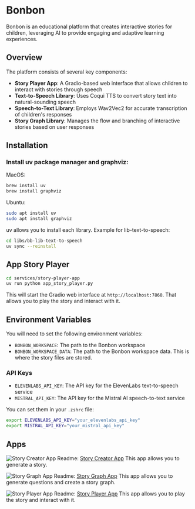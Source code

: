 # Bonbon

Bonbon is an educational platform that creates interactive stories for children, leveraging AI to provide engaging and adaptive learning experiences.

## Overview

The platform consists of several key components:

- **Story Player App**: A Gradio-based web interface that allows children to interact with stories through speech
- **Text-to-Speech Library**: Uses Coqui TTS to convert story text into natural-sounding speech
- **Speech-to-Text Library**: Employs Wav2Vec2 for accurate transcription of children's responses
- **Story Graph Library**: Manages the flow and branching of interactive stories based on user responses

## Installation
### Install uv package manager and graphviz:

MacOS:
```bash
brew install uv
brew install graphviz
```

Ubuntu:
```bash
sudo apt install uv
sudo apt install graphviz
```

uv allows you to install each library. Example for lib-text-to-speech:
```bash
cd libs/bb-lib-text-to-speech
uv sync --reinstall
```


## App Story Player

```bash
cd services/story-player-app
uv run python app_story_player.py
```

This will start the Gradio web interface at `http://localhost:7860`. That allows you to play the story and interact with it.

## Environment Variables
You will need to set the following environment variables:
- `BONBON_WORKSPACE`: The path to the Bonbon workspace
- `BONBON_WORKSPACE_DATA`: The path to the Bonbon workspace data. This is where the story files are stored.

### API Keys

- `ELEVENLABS_API_KEY`: The API key for the ElevenLabs text-to-speech service
- `MISTRAL_API_KEY`: The API key for the Mistral AI speech-to-text service

You can set them in your `.zshrc` file:
```bash
export ELEVENLABS_API_KEY="your_elevenlabs_api_key"
export MISTRAL_API_KEY="your_mistral_api_key"
```

## Apps

![Story Creator App](images/story-creator-app.png)
Readme: [Story Creator App](services/story-creator-app/README.md)
This app allows you to generate a story.

![Story Graph App](images/story-graph-app.png)
Readme: [Story Graph App](services/story-graph-app/README.md)
This app allows you to generate questions and create a story graph.

![Story Player App](images/story-player-app.png)
Readme: [Story Player App](services/story-player-app/README.md)
This app allows you to play the story and interact with it.


